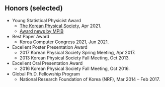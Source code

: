Honors (selected)
------
* Young Statistical Physicist Award
  * [The Korean Physical Society](http://www.kps.or.kr/content/community/post_view.php?bt=2&post_id=2231), Apr 2021.
  * [Award news by MPIB](https://www.mpib-berlin.mpg.de/awards/inho-hong-awarded-by-the-korean-physical-society)
* Best Paper Award
  * Korea Computer Congress 2021, Jun 2021.
* Excellent Poster Presentation Award
  * 2017 Korean Physical Society Spring Meeting, Apr 2017.
  * 2013 Korean Physical Society Fall Meeting, Oct 2013.
* Excellent Oral Presentation Award
  * 2016 Korean Physical Society Fall Meeting, Oct 2016.
* Global Ph.D. Fellowship Program
  * National Research Foundation of Korea (NRF), Mar 2014 – Feb 2017.
